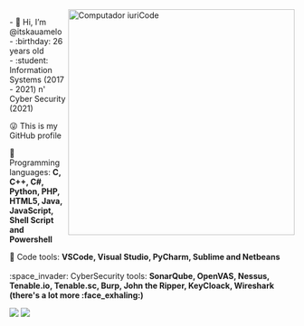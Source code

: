 <img src="https://raw.githubusercontent.com/MicaelliMedeiros/micaellimedeiros/master/image/computer-illustration.png" min-width="400px" max-width="400px" width="400px" align="right" alt="Computador iuriCode">

<p align="left">
- 👋 Hi, I’m @itskauamelo<br>
- :birthday: 26 years old<br>
- :student: Information Systems (2017 - 2021) n' Cyber Security (2021)<br>

:stuck_out_tongue_winking_eye: This is my GitHub profile 
</p>

<p align="left">
  🦄 Programming languages: <strong>C, C++, C#, Python, PHP, HTML5, Java, JavaScript, Shell Script and Powershell</strong>
</p>

<p align="left">
  💼 Code tools: <strong> VSCode, Visual Studio, PyCharm, Sublime and Netbeans</strong><br><br>
 :space_invader: CyberSecurity tools: <strong> SonarQube, OpenVAS, Nessus, Tenable.io, Tenable.sc, Burp, John the Ripper, KeyCloack, Wireshark (there's a lot more :face_exhaling:)</strong>
</p>

<p align="left">

  <a href="#" alt="Linkedin">
  <img src="https://img.shields.io/badge/-Linkedin-0e76a8?style=flat-square&logo=Linkedin&logoColor=white&link=https://www.linkedin.com/in/kaua-morateli/" href="https://www.linkedin.com/in/kaua-morateli/"/></a>

  <a href="#" alt="Instagram">
  <img src="https://img.shields.io/badge/-Instagram-DF0174?style=flat-square&labelColor=DF0174&logo=instagram&logoColor=white&link=https://instagram.com/itskauamelo"/></a>
</p>  
